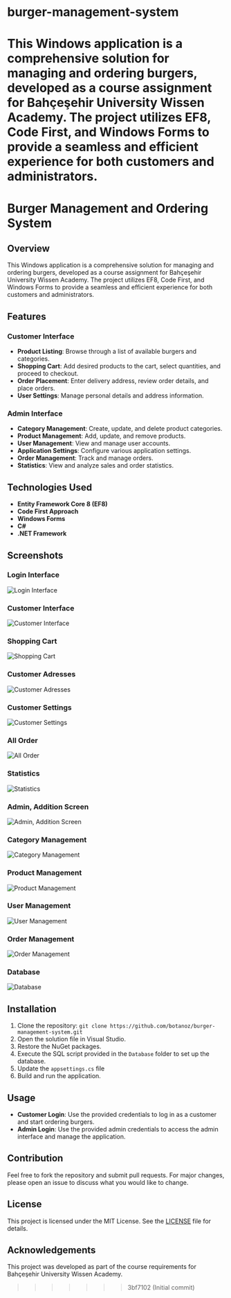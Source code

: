 
# burger-management-system
This Windows application is a comprehensive solution for managing and ordering burgers, developed as a course assignment for Bahçeşehir University Wissen Academy. The project utilizes EF8, Code First, and Windows Forms to provide a seamless and efficient experience for both customers and administrators.
=======
# Burger Management and Ordering System

## Overview

This Windows application is a comprehensive solution for managing and ordering burgers, developed as a course assignment for Bahçeşehir University Wissen Academy. The project utilizes EF8, Code First, and Windows Forms to provide a seamless and efficient experience for both customers and administrators.

## Features

### Customer Interface

- **Product Listing**: Browse through a list of available burgers and categories.
- **Shopping Cart**: Add desired products to the cart, select quantities, and proceed to checkout.
- **Order Placement**: Enter delivery address, review order details, and place orders.
- **User Settings**: Manage personal details and address information.

### Admin Interface

- **Category Management**: Create, update, and delete product categories.
- **Product Management**: Add, update, and remove products.
- **User Management**: View and manage user accounts.
- **Application Settings**: Configure various application settings.
- **Order Management**: Track and manage orders.
- **Statistics**: View and analyze sales and order statistics.

## Technologies Used

- **Entity Framework Core 8 (EF8)**
- **Code First Approach**
- **Windows Forms**
- **C#**
- **.NET Framework**

## Screenshots

### Login Interface
![Login Interface](screenshot/applogin.PNG)

### Customer Interface
![Customer Interface](screenshot/appmenu.PNG)

### Shopping Cart
![Shopping Cart](screenshot/appcarts.PNG)

### Customer Adresses
![Customer Adresses](screenshot/appcarts.PNG)

### Customer Settings
![Customer Settings](screenshot/appsetings.PNG)

### All Order
![All Order](screenshot/apporders.PNG)

### Statistics
![Statistics](screenshot/panelgenel.PNG)

### Admin, Addition Screen
![Admin, Addition Screen](screenshot/paneladds.PNG)

### Category Management
![Category Management](screenshot/panelcat.PNG)

### Product Management
![Product Management](screenshot/panelproducts.PNG)

### User Management
![User Management](screenshot/panelusers.PNG)

### Order Management
![Order Management](screenshot/panelorders.PNG)

### Database
![Database](screenshot/Database_Diagram.PNG)


## Installation

1. Clone the repository: `git clone https://github.com/botanoz/burger-management-system.git`
2. Open the solution file in Visual Studio.
3. Restore the NuGet packages.
4. Execute the SQL script provided in the `Database` folder to set up the database.
5. Update the `appsettings.cs` file
6. Build and run the application.

## Usage

- **Customer Login**: Use the provided credentials to log in as a customer and start ordering burgers.
- **Admin Login**: Use the provided admin credentials to access the admin interface and manage the application.

## Contribution

Feel free to fork the repository and submit pull requests. For major changes, please open an issue to discuss what you would like to change.

## License

This project is licensed under the MIT License. See the [LICENSE](LICENSE) file for details.

## Acknowledgements

This project was developed as part of the course requirements for Bahçeşehir University Wissen Academy.
>>>>>>> 3bf7102 (Initial commit)
